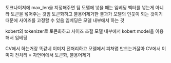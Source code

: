 토크나이저에 max_len을 지정해주면 됨
모델에 넣을 때는 임베딩 벡터를 넣는게 아니라 토큰을 넣어주는 것임
토큰화하고 불용어제거한 결과가 모델의 인풋이 되는 것이기 때문에 사이즈를 고정할 수 있음
임베딩은 모델 내부에서 하는 것

kobert의 tokenizer로 토큰화하고 사이즈 조절
모델 내부에서 kobert model을 이용해서 임베딩

CV에서 하는거랑 똑같네 이미지 전처리하고 모델에서 피쳐맵 만드는거잖아
CV에서 이미지 전처리 = 자연어에서 토큰화, 불용어제거
